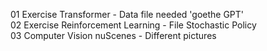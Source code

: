 01 Exercise Transformer - Data file needed 'goethe GPT'<br>
02 Exercise Reinforcement Learning - File Stochastic Policy<br>
03 Computer Vision nuScenes - Different pictures<br>
